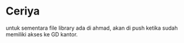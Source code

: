 # Ceriya
untuk sementara file library ada di ahmad, akan di push ketika sudah memiliki akses ke GD kantor.
